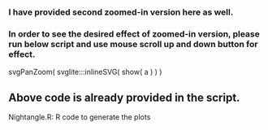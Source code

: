 ### I have provided second zoomed-in version here as well.
### In order to see the desired effect of zoomed-in version, please run below script and use mouse scroll up and down button for effect.

svgPanZoom(
  svglite:::inlineSVG(
        show(
      a
          )
  )
)  

## Above code is already provided in the script.


Nightangle.R: R code to generate the plots
